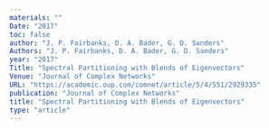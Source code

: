 ```yaml
---
materials: ""
Date: "2017"
toc: false
author: "J. P. Fairbanks, D. A. Bader, G. D. Sanders"
Authors: "J. P. Fairbanks, D. A. Bader, G. D. Sanders"
year: "2017"
Title: "Spectral Partitioning with Blends of Eigenvectors"
Venue: "Journal of Complex Networks"
URL: "https://academic.oup.com/comnet/article/5/4/551/2929335"
publication: "Journal of Complex Networks"
title: "Spectral Partitioning with Blends of Eigenvectors"
type: "article"
---
```


